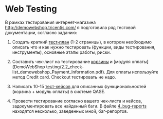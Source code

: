 # Web Testing
В рамках тестирования интернет-магазина http://demowebshop.tricentis.com/ я подготовила ряд тестовой документации, согласно заданию:

1. Создать краткий [тест-план](Web_testing/1_Test-plan_Demowebshop.pdf) (1-2 страницы), в котором необходимо описать что и как нужно тестировать (функции, виды тестирования, инструменты), основные этапы работы, риски.

2. Составить чек-лист на тестирование [корзины](Web_testing/2.1_check-list_demowebshop_Shopping_cart.pdf) и [модуля оплаты](DemoWebShop testing/2.2_check-list_demowebshop_Payment_Information.pdf). Для оплаты используйте метод Credit card. Checkout тестировать не надо.

3. Написать 10-15 [тест-кейсов](Web_testing/3_test-case_demowebshop.pdf) для описанных функциональностей (корзина + модуль оплаты) в системе QASE.

4. Провести тестирование согласно вашего чек-листа и кейсов, задокументировать все найденный баги. В файле  [4_bug-reports](Web_testing/4_bug-reports.pdf) находятся несколько, заведенных мной, баг-репортов. 